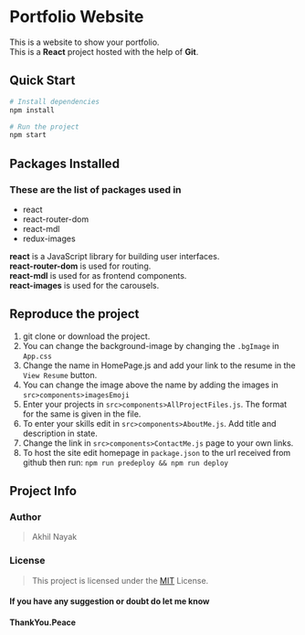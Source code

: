 # Portfolio Website

This is a website to show your portfolio.  
This is a **React** project hosted with the help of **Git**.

## Quick Start

```bash
# Install dependencies
npm install

# Run the project
npm start
```

## Packages Installed

### These are the list of packages used in

- react
- react-router-dom
- react-mdl
- redux-images

**react** is a JavaScript library for building user interfaces.  
**react-router-dom** is used for routing.  
**react-mdl** is used for as frontend components.  
**react-images** is used for the carousels.

## Reproduce the project

1. git clone or download the project.
2. You can change the background-image by changing the `.bgImage` in `App.css`
3. Change the name in HomePage.js and add your link to the resume in the `View Resume` button.
4. You can change the image above the name by adding the images in `src>components>imagesEmoji`
5. Enter your projects in `src>components>AllProjectFiles.js`. The format for the same is given in the file.
6. To enter your skills edit in `src>components>AboutMe.js`. Add title and description in state.
7. Change the link in `src>components>ContactMe.js` page to your own links.
8. To host the site edit homepage in `package.json` to the url received from github then run: `npm run predeploy && npm run deploy`

## Project Info

### Author

> Akhil Nayak

### License

> This project is licensed under the [MIT](https://choosealicense.com/licenses/mit/) License.

#### If you have any suggestion or doubt do let me know

#### ThankYou.Peace
